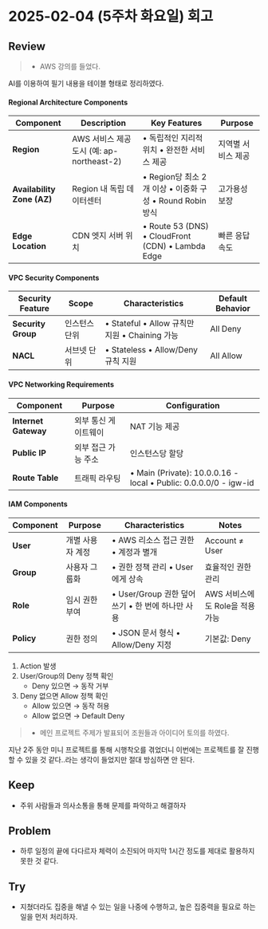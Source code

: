 # 2025-02-04 (5주차 화요일) 회고

## Review

> * AWS 강의를 들었다.

AI를 이용하여 필기 내용을 테이블 형태로 정리하였다.

#### Regional Architecture Components

| Component | Description | Key Features | Purpose |
|--|--|--|--|
| **Region** | AWS 서비스 제공 도시 (예: ap-northeast-2) | • 독립적인 지리적 위치 • 완전한 서비스 제공 | 지역별 서비스 제공 |
| **Availability Zone (AZ)** | Region 내 독립 데이터센터 | • Region당 최소 2개 이상 • 이중화 구성 • Round Robin 방식 | 고가용성 보장 |
| **Edge Location** | CDN 엣지 서버 위치 | • Route 53 (DNS) • CloudFront (CDN) • Lambda Edge | 빠른 응답 속도 |

#### VPC Security Components

| Security Feature | Scope | Characteristics | Default Behavior |
|--|--|--|--|
| **Security Group** | 인스턴스 단위 | • Stateful • Allow 규칙만 지원 • Chaining 가능 | All Deny |
| **NACL** | 서브넷 단위 | • Stateless • Allow/Deny 규칙 지원 | All Allow |

#### VPC Networking Requirements

| Component | Purpose | Configuration |
|--|--|--|
| **Internet Gateway** | 외부 통신 게이트웨이 | NAT 기능 제공 |
| **Public IP** | 외부 접근 가능 주소 | 인스턴스당 할당 |
| **Route Table** | 트래픽 라우팅 | • Main (Private): 10.0.0.16 - local • Public: 0.0.0.0/0 - igw-id |

#### IAM Components

| Component | Purpose | Characteristics | Notes |
|--|--|--|--|
| **User** | 개별 사용자 계정 | • AWS 리소스 접근 권한 • 계정과 별개 | Account ≠ User |
| **Group** | 사용자 그룹화 | • 권한 정책 관리 • User에게 상속 | 효율적인 권한 관리 |
| **Role** | 임시 권한 부여 | • User/Group 권한 덮어쓰기 • 한 번에 하나만 사용 | AWS 서비스에도 Role을 적용 가능 |
| **Policy** | 권한 정의 | • JSON 문서 형식 • Allow/Deny 지정 | 기본값: Deny |

1. Action 발생
2. User/Group의 Deny 정책 확인
   - Deny 있으면 → 동작 거부
3. Deny 없으면 Allow 정책 확인
   - Allow 있으면 → 동작 허용
   - Allow 없으면 → Default Deny

> * 메인 프로젝트 주제가 발표되어 조원들과 아이디어 토의를 하였다.

지난 2주 동안 미니 프로젝트를 통해 시행착오를 겪었더니 이번에는 프로젝트를 잘 진행할 수 있을 것 같다..라는 생각이 들었지만 절대 방심하면 안 된다.

## Keep

* 주위 사람들과 의사소통을 통해 문제를 파악하고 해결하자

## Problem

* 하루 일정의 끝에 다다르자 체력이 소진되어 마지막 1시간 정도를 제대로 활용하지 못한 것 같다.

## Try

* 지쳤더라도 집중을 해낼 수 있는 일을 나중에 수행하고, 높은 집중력을 필요로 하는 일을 먼저 처리하자.